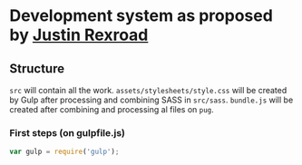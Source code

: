 # Development system as proposed by [Justin Rexroad](https://scotch.io/tutorials/automate-your-tasks-easily-with-gulp-js)

## Structure

`src` will contain all the work. `assets/stylesheets/style.css` will be created by Gulp after processing and combining SASS in `src/sass`. `bundle.js` will be created after combining and processing al files on `pug`.

### First steps (on gulpfile.js)

```javascript
var gulp = require('gulp');
```
